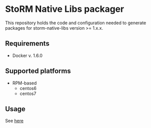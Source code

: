 # StoRM Native Libs packager

This repository holds the code and configuration needed
to generate packages for storm-native-libs version >=  1.x.x.

## Requirements
- Docker v. 1.6.0

## Supported platforms

- RPM-based
	- centos6
	- centos7

## Usage 

See [here](rpm/README.md)
